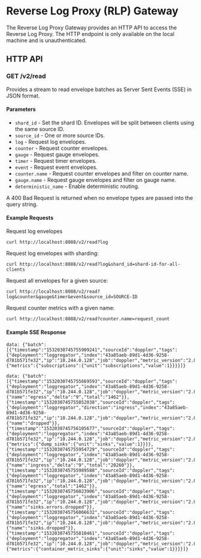 # Reverse Log Proxy (RLP) Gateway

The Reverse Log Proxy Gateway provides an HTTP API to access the Reverse Log
Proxy. The HTTP endpoint is only available on the local machine and is
unauthenticated.

## HTTP API

### GET /v2/read

Provides a stream to read envelope batches as Server Sent Events (SSE) in
JSON format.

#### Parameters

- `shard_id`  - Set the shard ID. Envelopes will be split between clients
  using the same source ID.
- `source_id` - One or more source IDs.
- `log`       - Request log envelopes.
- `counter`   - Request counter envelopes.
- `gauge`     - Request gauge envelopes.
- `timer`     - Request timer envelopes.
- `event`     - Request event envelopes.
- `counter.name` - Request counter envelopes and filter on counter name.
- `gauge.name`   - Request gauge envelopes and filter on gauge name.
- `deterministic_name` - Enable deterministic routing.

A 400 Bad Request is returned when no envelope types are passed into the query
string.

#### Example Requests

Request log envelopes
```
curl http://localhost:8088/v2/read?log
```

Request log envelopes with sharding:
```
curl http://localhost:8088/v2/read?log&shard_id=shard-id-for-all-clients
```

Request all envelopes for a given source:
```
curl http://localhost:8088/v2/read?log&counter&gauge&timer&event&source_id=SOURCE-ID
```

Request counter metrics with a given name:
```
curl http://localhost:8088/v2/read?counter.name=request_count
```

#### Example SSE Response

```
data: {"batch":[{"timestamp":"1532030745755909241","sourceId":"doppler","tags":{"deployment":"loggregator","index":"43a85aeb-89d1-4d36-9258-d781b571fe32","ip":"10.244.0.128","job":"doppler","metric_version":"2.0","origin":"loggregator.doppler"},"gauge":{"metrics":{"subscriptions":{"unit":"subscriptions","value":1}}}}]}

data: {"batch":[{"timestamp":"1532030745755669593","sourceId":"doppler","tags":{"deployment":"loggregator","index":"43a85aeb-89d1-4d36-9258-d781b571fe32","ip":"10.244.0.128","job":"doppler","metric_version":"2.0","origin":"loggregator.doppler"},"counter":{"name":"egress","delta":"9","total":"1462"}},{"timestamp":"1532030745755852038","sourceId":"doppler","tags":{"deployment":"loggregator","direction":"ingress","index":"43a85aeb-89d1-4d36-9258-d781b571fe32","ip":"10.244.0.128","job":"doppler","metric_version":"2.0","origin":"loggregator.doppler"},"counter":{"name":"dropped"}},{"timestamp":"1532030745756105677","sourceId":"doppler","tags":{"deployment":"loggregator","index":"43a85aeb-89d1-4d36-9258-d781b571fe32","ip":"10.244.0.128","job":"doppler","metric_version":"2.0","origin":"loggregator.doppler"},"gauge":{"metrics":{"dump_sinks":{"unit":"sinks","value":1}}}},{"timestamp":"1532030745755954729","sourceId":"doppler","tags":{"deployment":"loggregator","index":"43a85aeb-89d1-4d36-9258-d781b571fe32","ip":"10.244.0.128","job":"doppler","metric_version":"2.0","origin":"loggregator.doppler"},"counter":{"name":"ingress","delta":"9","total":"20260"}},{"timestamp":"1532030745755989588","sourceId":"doppler","tags":{"deployment":"loggregator","index":"43a85aeb-89d1-4d36-9258-d781b571fe32","ip":"10.244.0.128","job":"doppler","metric_version":"2.0","origin":"loggregator.doppler"},"counter":{"name":"egress","total":"1462"}},{"timestamp":"1532030745756023906","sourceId":"doppler","tags":{"deployment":"loggregator","index":"43a85aeb-89d1-4d36-9258-d781b571fe32","ip":"10.244.0.128","job":"doppler","metric_version":"2.0","origin":"loggregator.doppler"},"counter":{"name":"sinks.errors.dropped"}},{"timestamp":"1532030745756066632","sourceId":"doppler","tags":{"deployment":"loggregator","index":"43a85aeb-89d1-4d36-9258-d781b571fe32","ip":"10.244.0.128","job":"doppler","metric_version":"2.0","origin":"loggregator.doppler"},"counter":{"name":"sinks.dropped"}},{"timestamp":"1532030745755810461","sourceId":"doppler","tags":{"deployment":"loggregator","index":"43a85aeb-89d1-4d36-9258-d781b571fe32","ip":"10.244.0.128","job":"doppler","metric_version":"2.0","origin":"loggregator.doppler"},"gauge":{"metrics":{"container_metric_sinks":{"unit":"sinks","value":1}}}}]}
```

